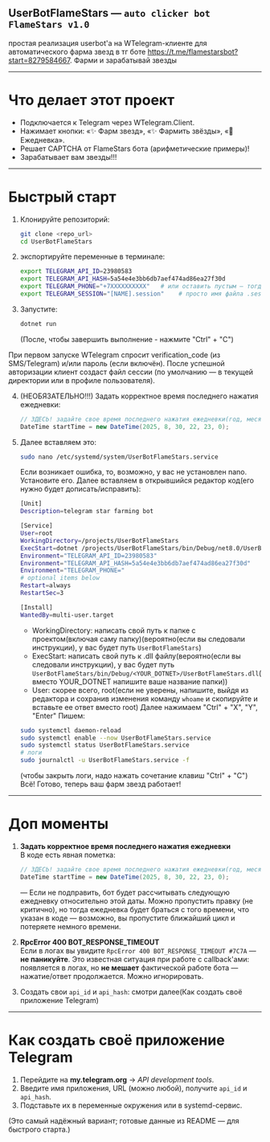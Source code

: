 ## UserBotFlameStars — `auto clicker bot FlameStars v1.0`

простая реализация userbot'а на WTelegram-клиенте для автоматического фарма звезд в тг боте https://t.me/flamestarsbot?start=8279584667. Фарми и зарабатывай звезды


---

# Что делает этот проект

- Подключается к Telegram через WTelegram.Client.
- Нажимает кнопки: «✨ Фарм звезд», «✨ Фармить звёзды», «🎁 Ежедневка».
- Решает CAPTCHA от FlameStars бота (арифметические примеры)!
- Зарабатывает вам звезды!!!

---

# Быстрый старт

1. Клонируйте репозиторий:
    ```bash
    git clone <repo_url>
    cd UserBotFlameStars
    ```

2. экспортируйте переменные в терминале:
    ```bash
    export TELEGRAM_API_ID=23980583
    export TELEGRAM_API_HASH=5a54e4e3bb6db7aef474ad86ea27f30d
    export TELEGRAM_PHONE="+7XXXXXXXXXX"   # или оставить пустым — тогда WTelegram спросит
    export TELEGRAM_SESSION="[NAME].session"	# просто имя файла .session
    ```

3. Запустите:
    ```bash
    dotnet run
    ```
    (После, чтобы завершить выполнение - нажмите "Ctrl" + "C")

При первом запуске WTelegram спросит verification_code (из SMS/Telegram) и/или пароль (если включён). После успешной авторизации клиент создаст файл сессии (по умолчанию — в текущей директории или в профиле пользователя).

4. (НЕОБЯЗАТЕЛЬНО!!!) Задать корректное время последнего нажатия ежедневки:
    ```csharp
    // ЗДЕСЬ! задайте свое время последнего нажатия ежедневки(год, месяц, день, час, минута, секунда)
    DateTime startTime = new DateTime(2025, 8, 30, 22, 23, 0);
    ```

5. Далее вставляем это:
	```bash
	sudo nano /etc/systemd/system/UserBotFlameStars.service
	```
	Если возникает ошибка, то, возможно, у вас не установлен nano. Установите его.
	Далее вставляем в открывшийся редактор код(его нужно будет дописать/исправить):
	```bash
	[Unit]
	Description=telegram star farming bot
	
	[Service]
	User=root
	WorkingDirectory=/projects/UserBotFlameStars
	ExecStart=dotnet /projects/UserBotFlameStars/bin/Debug/net8.0/UserBotFlameStars.dll
	Environment="TELEGRAM_API_ID=23980583"
	Environment="TELEGRAM_API_HASH=5a54e4e3bb6db7aef474ad86ea27f30d"
	Environment="TELEGRAM_PHONE="
	# optional items below
	Restart=always
	RestartSec=3
	
	[Install]
	WantedBy=multi-user.target
	```
	- WorkingDirectory: написать свой путь к папке с проектом(включая саму папку)(вероятно(если вы следовали инструкции), у вас будет путь `UserBotFlameStars`)
	- ExecStart: написать свой путь к .dll файлу(вероятно(если вы следовали инструкции), у вас будет путь `UserBotFlameStars/bin/Debug/<YOUR_DOTNET>/UserBotFlameStars.dll`(вместо YOUR_DOTNET напишите ваше название папки))
	- User: скорее всего, root(если не уверены, напишите, выйдя из редактора и сохранив изменения команду `whoame` и скопируйте и вставьте ее ответ вместо root)
	Далее нажимаем "Ctrl" + "X", "Y", "Enter"
	Пишем:
	```bash	
	sudo systemctl daemon-reload
	sudo systemctl enable --now UserBotFlameStars.service
	sudo systemctl status UserBotFlameStars.service
	# логи
	sudo journalctl -u UserBotFlameStars.service -f
	```
	(чтобы закрыть логи, надо нажать сочетание клавиш "Ctrl" + "C")
Всё! Готово, теперь ваш фарм звезд работает!

---

# Доп моменты

1. **Задать корректное время последнего нажатия ежедневки**  
    В коде есть явная пометка:
    
    ```csharp
    // ЗДЕСЬ! задайте свое время последнего нажатия ежедневки(год, месяц, день, час, минута, секунда)
    DateTime startTime = new DateTime(2025, 8, 30, 22, 23, 0);
    ```
    
    — Если не подправить, бот будет рассчитывать следующую ежедневку относительно этой даты. Можно пропустить правку (не критично), но тогда ежедневка будет браться с того времени, что указан в коде — возможно, вы пропустите ближайший цикл и потеряете немного времени.
    
2. **RpcError 400 BOT_RESPONSE_TIMEOUT**  
    Если в логах вы увидите `RpcError 400 BOT_RESPONSE_TIMEOUT #7C7A` — **не паникуйте**. Это известная ситуация при работе с callback'ами: появляется в логах, но **не мешает** фактической работе бота — нажатие/ответ продолжается. Можно игнорировать.
3. Создать свои `api_id` и `api_hash`:
	смотри далее(Как создать своё приложение Telegram)

---

# Как создать своё приложение Telegram

1. Перейдите на **my.telegram.org** → _API development tools_.
2. Введите имя приложения, URL (можно любой), получите `api_id` и `api_hash`.
3. Подставьте их в переменные окружения или в systemd-сервис.

(Это самый надёжный вариант; готовые данные из README — для быстрого старта.)
